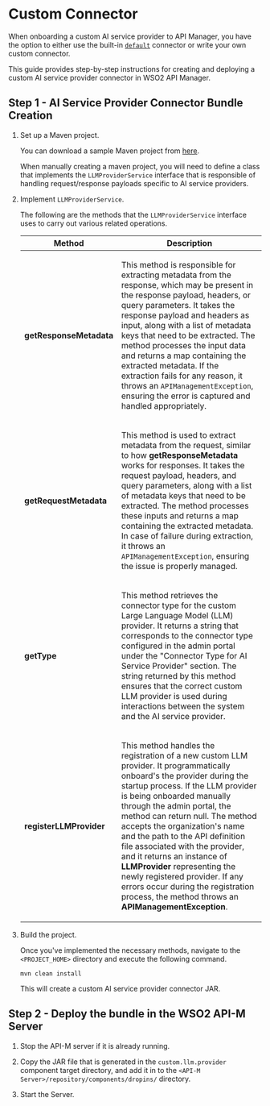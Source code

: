 # Custom Connector

When onboarding a custom AI service provider to API Manager, you have the option to either use the built-in <a href='https://github.com/wso2/carbon-apimgt/blob/master/components/apimgt/org.wso2.carbon.apimgt.api/src/main/java/org/wso2/carbon/apimgt/api/DefaultLLMProviderService.java'>`default`</a> connector or write your own custom connector.

This guide provides step-by-step instructions for creating and deploying a custom AI service provider connector in WSO2 API Manager.

## Step 1 - AI Service Provider Connector Bundle Creation

1. Set up a Maven project.

    You can download a sample Maven project from [here]({{base_path}}/assets/attachments/administer/llm.provider.connector.zip).

    When manually creating a maven project, you will need to define a class that implements the `LLMProviderService` interface that is responsible of handling request/response payloads specific to AI service providers.

2. Implement `LLMProviderService`.

    The following are the methods that the `LLMProviderService` interface uses to carry out various related operations.

    <table>
        <colgroup>
        <col width="30%" />
        <col width="70%" />
        </colgroup>
        <thead>
        <tr class="header">
        <th><b>Method</b></th>
        <th><b>Description</b></th>
        </tr>
        </thead>
        <tbody>
        <tr class="odd">
        <td><strong>getResponseMetadata</strong></td>
        <td><p>
        This method is responsible for extracting metadata from the response, which may be present in the response payload, headers, or query parameters. It takes the response payload and headers as input, along with a list of metadata keys that need to be extracted. The method processes the input data and returns a map containing the extracted metadata. If the extraction fails for any reason, it throws an <code>APIManagementException</code>, ensuring the error is captured and handled appropriately.
        </p></td>
        </tr>
        <tr class="even">
        <td><strong>getRequestMetadata</strong></td>
        <td><p>
        This method is used to extract metadata from the request, similar to how <strong>getResponseMetadata</strong> works for responses. It takes the request payload, headers, and query parameters, along with a list of metadata keys that need to be extracted. The method processes these inputs and returns a map containing the extracted metadata. In case of failure during extraction, it throws an <code>APIManagementException</code>, ensuring the issue is properly managed.
        </p></td>
        </tr>
        <tr class="odd">
        <td><strong>getType</strong></td>
        <td><p>This method retrieves the connector type for the custom Large Language Model (LLM) provider. It returns a string that corresponds to the connector type configured in the admin portal under the "Connector Type for AI Service Provider" section. The string returned by this method ensures that the correct custom LLM provider is used during interactions between the system and the AI service provider.</p></td>
        </tr>
        <tr class="even">
        <td><strong>registerLLMProvider</strong></td>
        <td><p>This method handles the registration of a new custom LLM provider. It programmatically onboard's the provider during the startup process. If the LLM provider is being onboarded manually through the admin portal, the method can return null. The method accepts the organization's name and the path to the API definition file associated with the provider, and it returns an instance of <strong>LLMProvider</strong> representing the newly registered provider. If any errors occur during the registration process, the method throws an <strong>APIManagementException</strong>.
        </p></td>
        </tr>
        </tbody>
    </table>

3. Build the project.

    Once you've implemented the necessary methods, navigate to the `<PROJECT_HOME>` directory and execute the following command.

    `mvn clean install`

    This will create a custom AI service provider connector JAR.

## Step 2 - Deploy the bundle in the WSO2 API-M Server

1. Stop the API-M server if it is already running. 

2. Copy the JAR file that is generated in the `custom.llm.provider` component target directory, and add it in to the `<API-M Server>/repository/components/dropins/` directory.

3. Start the Server.
